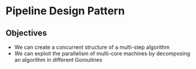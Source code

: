 # Pipeline Design Pattern

## Objectives

- We can create a concurrent structure of a multi-step algorithm
- We can exploit the parallelism of multi-core machines by decomposing an algorithm in different Goroutines
